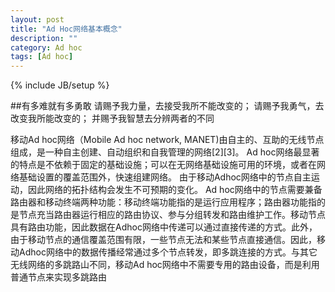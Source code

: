 ```yaml
---
layout: post
title: "Ad Hoc网络基本概念"
description: ""
category: Ad hoc
tags: [Ad hoc]
---
```

{% include JB/setup %}

##有多难就有多勇敢
	请赐予我力量，去接受我所不能改变的；
	请赐予我勇气，去改变我所能改变的；
	并赐予我智慧去分辨两者的不同 

移动Ad hoc网络（Mobile Ad hoc network, MANET)由自主的、互助的无线节点组成，是一种自主创建、自动组织和自我管理的网络[2][3]。
Ad hoc网络最显著的特点是不依赖于固定的基础设施；可以在无网络基础设施可用的环境，或者在网络基础设置的覆盖范围外，快速组建网络。
由于移动Adhoc网络中的节点自主运动，因此网络的拓扑结构会发生不可预期的变化。
Ad hoc网络中的节点需要兼备路由器和移动终端两种功能：移动终端功能指的是运行应用程序；路由器功能指的是节点充当路由器运行相应的路由协议、参与分组转发和路由维护工作。移动节点具有路由功能，因此数据在Adhoc网络中传递可以通过直接传递的方式。此外，由于移动节点的通信覆盖范围有限，一些节点无法和某些节点直接通信。因此，移动Adhoc网络中的数据传播经常通过多个节点转发，即多跳连接的方式。与其它无线网络的多跳路山不同，移动Ad hoc网络中不需要专用的路由设备，而是利用普通节点来实现多跳路由